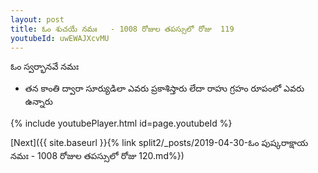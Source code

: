 ```yaml
---
layout: post
title: ఓం శుచయే నమః   - 1008 రోజుల తపస్సులో రోజు  119
youtubeId: uwEWAJXcvMU
---
```

 
 
 ఓం స్వర్భానవే నమః  
 
 -  తన కాంతి ద్వారా సూర్యుడిలా ఎవరు ప్రకాశిస్తారు లేదా రాహు గ్రహం రూపంలో ఎవరు ఉన్నారు 
 
  
 
  
 
 
 
 
 
 


{% include youtubePlayer.html id=page.youtubeId %}
 
[Next]({{ site.baseurl }}{% link  split2/_posts/2019-04-30-ఓం పుష్కరాక్షాయ నమః   - 1008 రోజుల తపస్సులో రోజు  120.md%})
 

